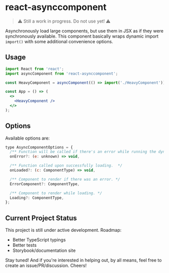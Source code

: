 # react-asynccomponent

> ⚠️ Still a work in progress. Do not use yet! ⚠️

Asynchronously load large components, but use them in JSX as if they were synchronously available. This component basically wraps dynamic import `import()` with some additional convenience options.

## Usage

```jsx
import React from 'react';
import asyncComponent from 'react-asynccomponent';

const HeavyComponent = asyncComponent(() => import('./HeavyComponent'));

const App = () => (
  <>
    <HeavyComponent />
  </>
);
```

## Options

Available options are:

```js
type AsyncComponentOptions = {
  /** Function will be called if there's an error while running the dynamic import */
  onError?: (e: unknown) => void,

  /** Function called upon successfully loading.  */
  onLoaded?: (c: ComponentType) => void,

  /** Component to render if there was an error. */
  ErrorComponent?: ComponentType,

  /** Component to render while loading. */
  Loading?: ComponentType,
};
```

## Current Project Status

This project is still under active development. Roadmap:

- Better TypeScript typings
- Better tests
- Storybook/documentation site

Stay tuned! And if you're interested in helping out, by all means, feel free to create an issue/PR/discussion. Cheers!
